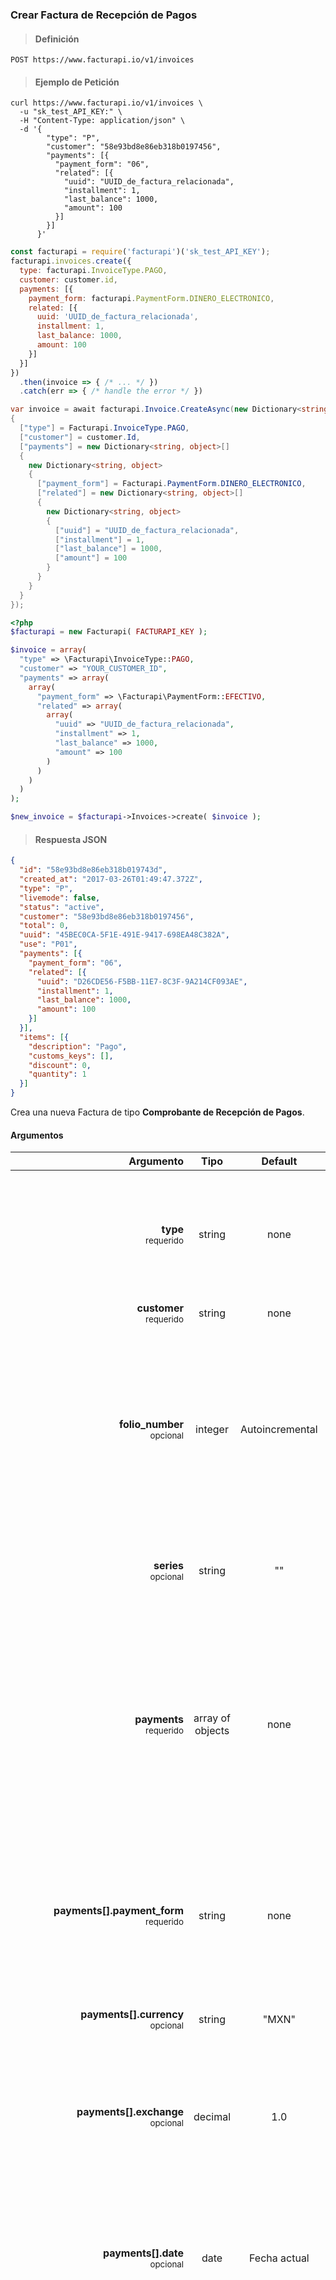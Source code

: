 ### Crear Factura de Recepción de Pagos

> <h4 class="toc-ignore">Definición</h4>

```text
POST https://www.facturapi.io/v1/invoices
```

> <h4 class="toc-ignore">Ejemplo de Petición</h4>

```shell
curl https://www.facturapi.io/v1/invoices \
  -u "sk_test_API_KEY:" \
  -H "Content-Type: application/json" \
  -d '{
        "type": "P",
        "customer": "58e93bd8e86eb318b0197456",
        "payments": [{
          "payment_form": "06",
          "related": [{
            "uuid": "UUID_de_factura_relacionada",
            "installment": 1,
            "last_balance": 1000,
            "amount": 100
          }]
        }]
      }'
```

```javascript
const facturapi = require('facturapi')('sk_test_API_KEY');
facturapi.invoices.create({
  type: facturapi.InvoiceType.PAGO,
  customer: customer.id,
  payments: [{
    payment_form: facturapi.PaymentForm.DINERO_ELECTRONICO,
    related: [{
      uuid: 'UUID_de_factura_relacionada',
      installment: 1,
      last_balance: 1000,
      amount: 100
    }]
  }]
})
  .then(invoice => { /* ... */ })
  .catch(err => { /* handle the error */ })
```

```csharp
var invoice = await facturapi.Invoice.CreateAsync(new Dictionary<string, object>
{
  ["type"] = Facturapi.InvoiceType.PAGO,
  ["customer"] = customer.Id,
  ["payments"] = new Dictionary<string, object>[]
  {
    new Dictionary<string, object>
    {
      ["payment_form"] = Facturapi.PaymentForm.DINERO_ELECTRONICO,
      ["related"] = new Dictionary<string, object>[]
      {
        new Dictionary<string, object>
        {
          ["uuid"] = "UUID_de_factura_relacionada",
          ["installment"] = 1,
          ["last_balance"] = 1000,
          ["amount"] = 100
        }
      }
    }
  }
});
```

```php
<?php
$facturapi = new Facturapi( FACTURAPI_KEY );

$invoice = array(
  "type" => \Facturapi\InvoiceType::PAGO,
  "customer" => "YOUR_CUSTOMER_ID",
  "payments" => array(
    array(
      "payment_form" => \Facturapi\PaymentForm::EFECTIVO,
      "related" => array(
        array(
          "uuid" => "UUID_de_factura_relacionada",
          "installment" => 1,
          "last_balance" => 1000,
          "amount" => 100
        )
      )
    )
  )
);

$new_invoice = $facturapi->Invoices->create( $invoice );
```

> <h4 class="toc-ignore">Respuesta JSON</h4>

```json
{
  "id": "58e93bd8e86eb318b019743d",
  "created_at": "2017-03-26T01:49:47.372Z",
  "type": "P",
  "livemode": false,
  "status": "active",
  "customer": "58e93bd8e86eb318b0197456",
  "total": 0,
  "uuid": "45BEC0CA-5F1E-491E-9417-698EA48C382A",
  "use": "P01",
  "payments": [{
    "payment_form": "06",
    "related": [{
      "uuid": "D26CDE56-F5BB-11E7-8C3F-9A214CF093AE",
      "installment": 1,
      "last_balance": 1000,
      "amount": 100
    }]
  }],
  "items": [{
    "description": "Pago",
    "customs_keys": [],
    "discount": 0,
    "quantity": 1
  }]
}
```

Crea una nueva Factura de tipo **Comprobante de Recepción de Pagos**.

#### Argumentos

Argumento | Tipo | Default | Descripción
---------:|:----:|:-------:| -----------
**type**<br><small>requerido</small> | string | none | Tipo de comprobante. Este valor define qué tipo de factura se va a emitir, por lo que debe tener el valor "P", o la constante `InvoiceType.PAGO`.
**customer**<br><small>requerido</small> | string | none | Identificador del cliente a facturar.
**folio_number**<br><small>opcional</small> | integer | Autoincremental | Número de folio asignado por la empresa para control interno. Si se omite, se asignará el valor autoincremental de la organización. Si se envía un valor, este nuevo valor se usará para designar el siguiente número de folio de la organización.
**series**<br><small>opcional</small> | string | "" | Serie. De 1 a 25 caracteres designados por la empresa para control interno y sin validez fiscal.
**payments**<br><small>requerido</small></br> | array of objects | none | Arreglo de los pagos a incluir en este comprobante. Lo más común es incluir un sólo pago. Un caso en el que se debe de agregar más de uno es cuando el pago se realiza con 2 formas de pago distintas; por ejemplo, cuando se paga una parte con tarjeta y otra en efectivo.
**payments[].payment_form**<br><small>requerido</small> | string | none | Código de la forma de pago según el catálogo del SAT. Puedes ver los códigos en la tabla antes mostrada, o utilizar las constantes incluídas en nuestras librerías `PaymentForm`.
**payments[].currency**<br><small>opcional</small> | string | "MXN" | Código de la moneda, acorde al estándar <a href="https://es.wikipedia.org/wiki/ISO_4217" target="_blank">ISO 4217</a>.
**payments[].exchange**<br><small>opcional</small> | decimal | 1.0 | Tipo de cambio conforme a la moneda usada. Representa el número de pesos mexicanos que equivalen a una unidad de la divisa señalada en el atributo `currency`.
**payments[].date**<br><small>opcional</small> | date | Fecha actual | Fecha en que se recibió el pago. Sólo es necesatio incluirla si el pago se efectuó en una fecha anterior a la emisión de este comprobante. No se permiten fechas futuras.
**payments[].related**<br><small>requerido</small> | array of objects | none | Arreglo que incluye un elemento por cada comprobante de ingreso relacionado a este pago. Lo más común es que el pago esté relacionado a un sólo comprobante de ingreso. Un caso en el que se agrega más de un elemento es cuando se recibe (por ejemplo) un sólo depósito que ampara el pago de 2 facturas relacionadas. En lugar de expedir un comprobante de recepción de pago por cada factura, debes expedir sólo uno relacionando los 2 comprobantes.
**payments[].related[].uuid**<br><small>requerido</small> | string | none | Folio fiscal ó UUID del comprobante de ingreso relacionado.
**payments[].related[].installment**<br><small>requerido</small> | integer | none | Número de parcialidad que representa este pago para la factura relacionada.
**payments[].related[].last_balance**<br><small>requerido</small> | decimal | none | Cantidad que estaba pendiente por pagar antes de recibir este pago.
**payments[].related[].amount**<br><small>requerido</small> | decimal | none | Cantidad del pago correspondiente al comprobante relacionado, usando el método de pago indicado en este elemento del arreglo de pagos.
**payments[].related[].currency**<br><small>opcional</small> | string | "MXN" | Si la moneda utilizada en la factura relacionada no es moneda nacional (MXN), debe especificarse su valor acorde al estándar <a href="https://es.wikipedia.org/wiki/ISO_4217" target="_blank">ISO 4217</a>.
**payments[].related[].exchange**<br><small>opcional</small> | decimal | 1.0 | Si la moneda utilizada en la factura relacionada no es moneda nacional (MXN), debe especificarse el tipo de cambio.
**payments[].related[].folio_number**<br><small>opcional</small> | integer | no se incluye | Número de folio asignado por la empresa para control interno.
**payments[].related[].series**<br><small>opcional</small> | string | "" | Serie. De 1 a 25 caracteres designados por la empresa para control interno.